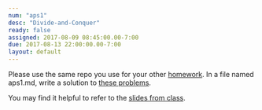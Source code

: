 ```yaml
---
num: "aps1"
desc: "Divide-and-Conquer"
ready: false
assigned: 2017-08-09 08:45:00.00-7:00
due: 2017-08-13 22:00:00.00-7:00
layout: default
---
```


Please use the same repo you use for your other [homework](/hwk/h01/). In a file named aps1.md, write a solution to [these problems](/hwk/aps1/aps1problems.pdf).

You may find it helpful to refer to the [slides from class](/hwk/aps1/aps1NotesAug9.pptx).
